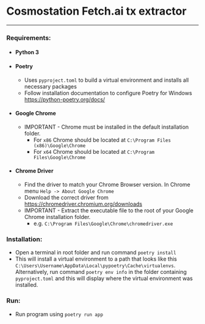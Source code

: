 # Cosmostation Fetch.ai tx extractor
***
### Requirements:
- #### Python 3
- #### Poetry
  - Uses `pyproject.toml` to build a virtual environment and installs all necessary packages
  - Follow installation documentation to configure Poetry for Windows https://python-poetry.org/docs/
- #### Google Chrome
  - IMPORTANT - Chrome must be installed in the default installation folder.
    - For `x86` Chrome should be located at `C:\Program Files (x86)\Google\Chrome` 
    - For `x64` Chrome should be located at `C:\Program Files\Google\Chrome` 
- #### Chrome Driver
  - Find the driver to match your Chrome Browser version. In Chrome menu `Help -> About Google Chrome`
  - Download the correct driver from https://chromedriver.chromium.org/downloads
  - IMPORTANT - Extract the executable file to the root of your Google Chrome installation folder. 
    - e.g. `C:\Program Files\Google\Chrome\chromedriver.exe`

### Installation:
- Open a terminal in root folder and run command `poetry install`
- This will install a virtual environment to a path that looks like this `C:\Users\Username\AppData\Local\pypoetry\Cache\virtualenvs`. Alternatively, run command `poetry env info` in the folder containing `pyproject.toml` and this will display where the virtual environment was installed.

### Run:
- Run program using `poetry run app`


